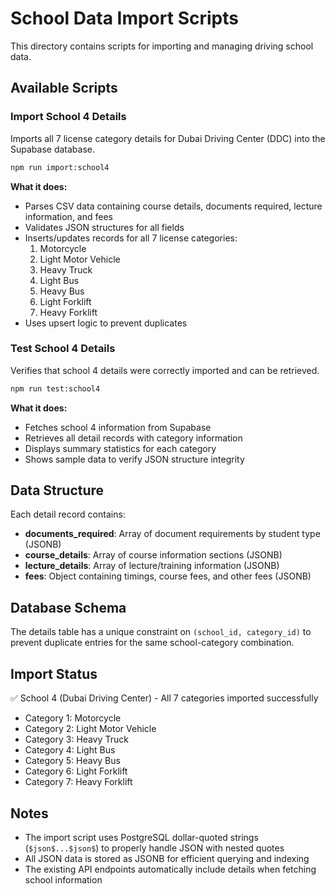 # School Data Import Scripts

This directory contains scripts for importing and managing driving school data.

## Available Scripts

### Import School 4 Details
Imports all 7 license category details for Dubai Driving Center (DDC) into the Supabase database.

```bash
npm run import:school4
```

**What it does:**
- Parses CSV data containing course details, documents required, lecture information, and fees
- Validates JSON structures for all fields
- Inserts/updates records for all 7 license categories:
  1. Motorcycle
  2. Light Motor Vehicle
  3. Heavy Truck
  4. Light Bus
  5. Heavy Bus
  6. Light Forklift
  7. Heavy Forklift
- Uses upsert logic to prevent duplicates

### Test School 4 Details
Verifies that school 4 details were correctly imported and can be retrieved.

```bash
npm run test:school4
```

**What it does:**
- Fetches school 4 information from Supabase
- Retrieves all detail records with category information
- Displays summary statistics for each category
- Shows sample data to verify JSON structure integrity

## Data Structure

Each detail record contains:
- **documents_required**: Array of document requirements by student type (JSONB)
- **course_details**: Array of course information sections (JSONB)
- **lecture_details**: Array of lecture/training information (JSONB)
- **fees**: Object containing timings, course fees, and other fees (JSONB)

## Database Schema

The details table has a unique constraint on `(school_id, category_id)` to prevent duplicate entries for the same school-category combination.

## Import Status

✅ School 4 (Dubai Driving Center) - All 7 categories imported successfully
- Category 1: Motorcycle
- Category 2: Light Motor Vehicle
- Category 3: Heavy Truck
- Category 4: Light Bus
- Category 5: Heavy Bus
- Category 6: Light Forklift
- Category 7: Heavy Forklift

## Notes

- The import script uses PostgreSQL dollar-quoted strings (`$json$...$json$`) to properly handle JSON with nested quotes
- All JSON data is stored as JSONB for efficient querying and indexing
- The existing API endpoints automatically include details when fetching school information
